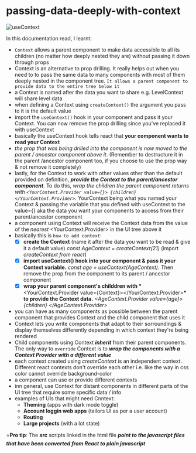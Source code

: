# passing-data-deeply-with-context

![useContext](https://user-images.githubusercontent.com/85868026/212334983-4bb0d976-a645-4474-8f31-bae7af6e7694.png)

In this documentation read, I learnt:

- `Context` allows a parent component to make data accessible to all its children (no matter how deeply nested they are) without passing it down through props
- Context is an alternative to prop drilling. It really helps out when you need to to pass the same data to many components with most of them deeply nested in the component tree. `It allows a parent component to provide data to the entire tree below it`
- a Context is named after the data you want to share e.g. LevelContext will share level data
- when defining a Context using `createContext()` the argument you pass to it is the default value
- import the `useContext()` hook in your component and pass it your Context. You can now remove the prop drilling since you've replaced it with useContext
- basically the useContext hook tells react that **your component wants to read your Context**
- _the prop that was being drilled into the component is now moved to the parent / ancestor component above it_. (Remember to destructure it in the parent /ancestor component too, if you choose to use the prop way & not remove it completely)
- lastly, for the Context to work with other values other than the default provided on definition, **_provide the Context to the parent/ancestor component_**. To do this, _wrap the children the parent component returns with `<YourContext.Provider value={}> {children} </YourContext.Provider>`._ YourContext being what you named your Context & passing the variable that you defined with useContext to the value={} aka the data you want your components to access from their parent/ancestor component
- a component using Context will receive the Context data from the value of the _nearest_ <YourContext.Provider> in the UI tree above it
- basically this is `how to add context`:
  - [x] **create the Context** (name it after the data you want to be read & give it a default value) _const AgeContext = createContext(21)_ (import _createContext from react_)
  - [x] **import useContext() hook into your component & pass it your Context variable.** _const age = useContext(AgeContext)_. Then remove the prop from the component to its parent / ancestor component
  - [x] **wrap your parent component's childdren with \***<YourContext.Provider value={Context}></YourContext.Provider>**\* to provide the Context data.** _<AgeContext.Provider value={age}> {children} </AgeContext.Provider>_
- you can have as many components as possible between the parent component that provides Context and the child component that uses it
- Context lets you write components that adapt to their sorroundings & display themselves differently depending in which context they're being rendered
- Child components using Context **_inherit_** from their parent components. The only way to `override` Context is to **_wrap the components with a Context Provider with a different value_**
- each context created using _createContext_ is an independent context. Different react contexts don't override each other i.e. like the way in css color cannot override background-color
- a component can use or provide different contexts
- inn general, use Context for distant components in different parts of the UI tree that require some specific data / info
- examples of UIs that might need Cnntext:
  - **Theming** (apps with dark mode toggle)
  - **Account loggin web apps** (tailors UI as per a user account)
  - **Routing**
  - **Large projects** (with a lot state)

:star:**Pro tip**: The **_src_** scripts linked in the html file **_point to the javascript files that have been converted from React to plain javascript_**
